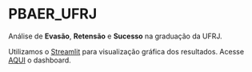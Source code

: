 # PBAER_UFRJ
Análise de **Evasão**, **Retensão** e **Sucesso** na graduação da UFRJ.

Utilizamos o [Streamlit](https://streamlit.io/) para visualização gráfica dos resultados. Acesse [AQUI](http://pbaerufrj.streamlit.app) o dashboard.
